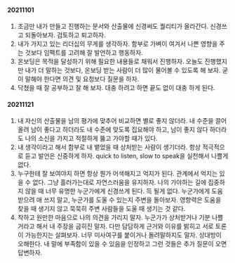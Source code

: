 #### 20211101
1. 조금만 내가 만들고 진행하는 문서와 산출물에 신경써도 퀄리티가 올라간다. 신경쓰고 되돌아보자. 검토하고 퇴고하자. 
2. 내가 가지고 있는 리더십의 무게를 생각하자. 함부로 가벼이 여겨서 나쁜 영향을 주는 것보다 임팩트를 고려해 잘 발언하고 행동하자. 
3. 온보딩은 목적을 달성하기 위해 필요한 내용들로 채워서 진행하자. 오늘도 진행했지만 내가 더 말하는 것보다, 온보딩 받는 사람이 더 많이 물어볼 수 있도록 해 보자. 굳이 말해야 한다면 의견 및 요청보다 질문을 하자. 
4. 닥쳤을 때 잘 공부하고 잘 해 보자. 대충 하려고 하면 끝도 없이 대충 하게 된다. 

#### 20211121
1. 내 자신의 산출물을 남의 평가에 맞추어 비교하면 별로 좋지 않더라. 내 수준을 끌어올려 남이 좋다고 하더라도 내 수준에 맞도록 집요해야 하고, 남이 좋지 않다 하더라도 나의 소신을 가지고 적절하게 뚫고 가야할 때가 있다. 
2. 내 생각이라고 해서 함부로 내 뱉었을 때 상처받는 사람이 생기더라. 항상 적극적으로 듣고 발언은 신중하게 하자. quick to listen, slow to speak을 실천해서 나쁠게 없다. 
3. 누구한테 잘 보여야지 하면 항상 뭔가 어색해지고 억지가 된다. 관계에서 억지는 있을 수 없다. 그냥 흘러가는대로 자연스러움을 유지하자. 나의 가야하는 길에 집중하지 않을 때 너무 유명한 누군가에게 신경쓰게 된다. 득 될게 없다. 누군가에게 도움 받으려 애 쓰지 말고, 누군가를 도울 수 있는지 주변을 돌아보자. 영향력은 도움을 찾을 때 생기지 않고 묵묵히 주변 사람들을 도울 때 생기는 것 같다. 
4. 착하고 원만한 마음으로 나의 의견을 가리지 말자. 누군가가 상처받거나 기분 나쁠 거라고 해서 내 주장을 굽히진 말자. 다만 담담하게 근거와 이유를 밝히고 서로 토론이 가능한지는 살펴보자. 너무 미사여구를 붙이거나 돌려말하지도 말자. 상대방이 오해한다. 내 말에 부족함이 있을 수 있음을 인정하고 그런 것들은 추가 질문이 오면 답변하자. 
